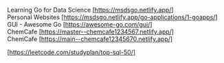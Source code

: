 Learning Go for Data Science [https://msdsgo.netlify.app/]                  
Personal Websites [https://msdsgo.netlify.app/go-applications/1-goapps/]                         
GUI - Awesome Go [https://awesome-go.com/gui/]                              
ChemCafe [https://master--chemcafe1234567.netlify.app/]                
ChemCafe [https://main--chemcafe12345670.netlify.app/]             


[https://leetcode.com/studyplan/top-sql-50/]           
